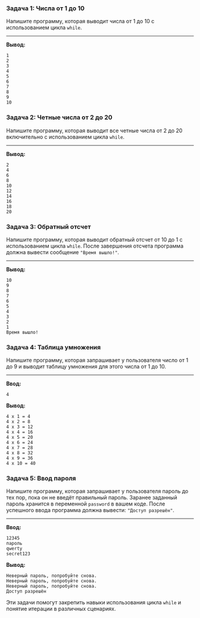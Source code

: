 ### Задача 1: Числа от 1 до 10
Напишите программу, которая выводит числа от 1 до 10 с использованием цикла `while`.

-----
**Вывод:**

```terminal
1
2
3
4
5
6
7
8
9
10
```

### Задача 2: Четные числа от 2 до 20
Напишите программу, которая выводит все четные числа от 2 до 20 включительно с использованием цикла `while`.

-----
**Вывод:**

```terminal
2
4
6
8
10
12
14
16
18
20
```

### Задача 3: Обратный отсчет
Напишите программу, которая выводит обратный отсчет от 10 до 1 с использованием цикла `while`. После завершения отсчета программа должна вывести сообщение `"Время вышло!"`.

-----
**Вывод:**

```terminal
10
9
8
7
6
5
4
3
2
1
Время вышло!
```

### Задача 4: Таблица умножения
Напишите программу, которая запрашивает у пользователя число от 1 до 9 и выводит таблицу умножения для этого числа от 1 до 10.

-----
**Ввод:**

```terminal
4
```

**Вывод:**

```terminal
4 x 1 = 4
4 x 2 = 8
4 x 3 = 12
4 x 4 = 16
4 x 5 = 20
4 x 6 = 24
4 x 7 = 28
4 x 8 = 32
4 x 9 = 36
4 x 10 = 40
```

### Задача 5: Ввод пароля
Напишите программу, которая запрашивает у пользователя пароль до тех пор, пока он не введёт правильный пароль. Заранее заданный пароль хранится в переменной `password` в вашем коде. После успешного ввода программа должна вывести: `"Доступ разрешён"`.

-----
**Ввод:**

```terminal
12345
пароль
qwerty
secret123
```

**Вывод:**

```terminal
Неверный пароль, попробуйте снова.
Неверный пароль, попробуйте снова.
Неверный пароль, попробуйте снова.
Доступ разрешён
```

Эти задачи помогут закрепить навыки использования цикла `while` и понятие итерации в различных сценариях.